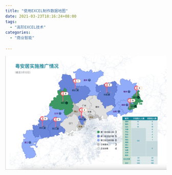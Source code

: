 ```yaml
---
title: "使用EXCEL制作数据地图"
date: 2021-03-23T18:16:24+08:00
tags:
  - "高阶EXCEL技术"
categories:
  - "商业智能"

---
```




![截屏2021-03-22 10.49.33](%E6%88%AA%E5%B1%8F2021-03-22%2010.49.33.png)